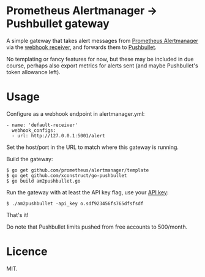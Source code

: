 Prometheus Alertmanager -> Pushbullet gateway
=====

A simple gateway that takes alert messages from [Prometheus Alertmanager](https://prometheus.io/docs/alerting/alertmanager/)
via the [webhook receiver](https://prometheus.io/docs/alerting/configuration/#webhook_config),
and forwards them to [Pushbullet](http://pushbullet.com/).

No templating or fancy features for now, but these may be included in due course,
perhaps also export metrics for alerts sent (and maybe Pushbullet's token allowance
left).

Usage
===

Configure as a webhook endpoint in alertmanager.yml:

```
- name: 'default-receiver'
  webhook_configs:
  - url: http://127.0.0.1:5001/alert
```

Set the host/port in the URL to match where this gateway is running.

Build the gateway:

```
$ go get github.com/prometheus/alertmanager/template
$ go get github.com/xconstruct/go-pushbullet
$ go build am2pushbullet.go
```

Run the gateway with at least the API key flag, use your [API key](https://www.pushbullet.com/#settings):

```
$ ./am2pushbullet -api_key o.sdf923456fs765dfsfsdf
```

That's it!

Do note that Pushbullet limits pushed from free accounts to 500/month.

Licence
===

MIT.

